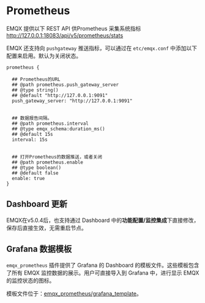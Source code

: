 # Prometheus

EMQX 提供以下 REST API 供Prometheus 采集系统指标
http://127.0.0.1:18083/api/v5/prometheus/stats

EMQX 还支持向 `pushgateway` 推送指标，可以通过在 `etc/emqx.conf` 中添加以下配置来启用。默认为关闭状态。

```
prometheus {

  ## Prometheus的URL
  ## @path prometheus.push_gateway_server
  ## @type string()
  ## @default "http://127.0.0.1:9091"
  push_gateway_server: "http://127.0.0.1:9091"


  ## 数据报告间隔。
  ## @path prometheus.interval
  ## @type emqx_schema:duration_ms()
  ## @default 15s
  interval: 15s


  ## 打开Prometheus的数据推送，或者关闭
  ## @path prometheus.enable
  ## @type boolean()
  ## @default false
  enable: true
}
```


## Dashboard 更新

EMQX在v5.0.4后，也支持通过 Dashboard 中的**功能配置/监控集成**下直接修改，保存后直接生效，无需重启节点。


## Grafana 数据模板

`emqx_prometheus` 插件提供了 Grafana 的 Dashboard 的模板文件。这些模板包含了所有 EMQX 监控数据的展示。用户可直接导入到 Grafana 中，进行显示 EMQX 的监控状态的图标。

模板文件位于：[emqx_prometheus/grafana_template](https://github.com/emqx/emqx-prometheus/tree/master/grafana_template)。
